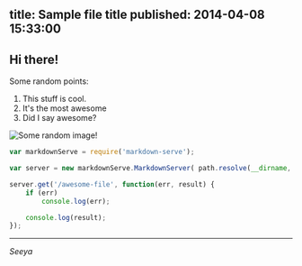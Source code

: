 title: Sample file title
published: 2014-04-08 15:33:00
---

## Hi there!

Some random points:

1. This stuff is cool.
1. It's the most awesome
1. Did I say awesome?

![Some random image!](http://lorempixel.com/400/300)

```js
var markdownServe = require('markdown-serve');

var server = new markdownServe.MarkdownServer( path.resolve(__dirname, 'docs') );

server.get('/awesome-file', function(err, result) {
    if (err)
        console.log(err);

    console.log(result);
});
```

---

*Seeya*
